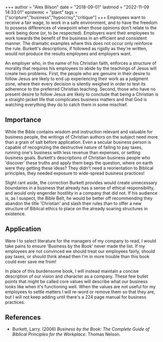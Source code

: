 +++
author = "Alex Bilson"
date = "2018-09-01"
lastmod = "2022-11-09 14:33:01"
epistemic = "plant"
tags = ["scripture","business","hypocrisy","critique"]
+++
Employees want to receive a fair wage, to work in a safe environment, and to have the freedom to possess differences of viewpoint when those opinions don't relate to the work being done (or, to be respected).  Employers want their employees to work towards the benefit of the business in an efficient and consistent manner.  The dramatic examples where this does not occur only reinforce the rule.  Burkett's descriptions, if followed as rigidly as they're written, would not produce the results employees and employers want.

An employer who, in the name of his Christian faith, enforces a structure of morality that requires his employees to abide by the teachings of Jesus will create two problems.  First, the people who are genuine in their desire to follow Jesus are likely to end up experiencing their work as a judgment zone, where their every decision is silently weighed in order to test its adherence to the preferred Christian teaching.  Second, those who have no present desire to follow Jesus are likely to conclude that being a Christian is a straight-jacket life that complicates business matters and that God is watching everything they do to catch them in some mischief.

## Importance

While the Bible contains wisdom and instruction relevant and valuable for business people, the writings of Christian authors on the subject need more than a grain of salt before application.  Even a secular business person is capable of recognizing the destructive nature of failing to pay taxes, running one's business with less revenue than expenses, or setting business goals.  Burkett's descriptions of Christian business people who 'discover' these truths and apply them begs the question, where on earth were they getting these ideas?  They didn't need a reorientation to Biblical principles, they needed exposure to wide-spread business practices!

Slight rant aside, the correction Burkett provides would create unnecessary boundaries in a business that already has a sense of ethical responsibility, and would only engender hostility in a company that did not.  If his audience is, as I suspect, the Bible Belt, he would be better off recommending they abandon the title 'Christian' and slash their rules than to offer a new structure of Biblical ethics to place on the already soaring structures in existence.

## Application

Were I to select literature for the managers of my company to read, I would take pains to ensure 'Business by the Book' never made the list.  If my employees are not convinced we should treat our employees fairly, should pay taxes, or should think ahead then I'm in more trouble than this book could ever save me from!

In place of this burdensome book, I will instead maintain a concise description of our vision and character as a company.  These few bullet points that might be called core values will describe what our business looks like when it's functioning well.  When the values are not useful for my employees to settle matters I will re-word or remove them so that they are, but I will not keep adding until there's a 224 page manual for business practices.

## References

- Burkett, Larry. (2006) _Business by the Book: The Complete Guide of Biblical Principles for the Workplace_. Thomas Nelson.
